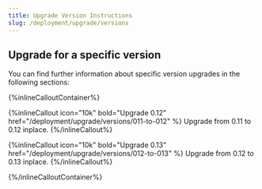 ```yaml
---
title: Upgrade Version Instructions
slug: /deployment/upgrade/versions
---
```


## Upgrade for a specific version

You can find further information about specific version upgrades in the following sections:

{%inlineCalloutContainer%}

{%inlineCallout
    icon="10k"
    bold="Upgrade 0.12"
    href="/deployment/upgrade/versions/011-to-012" %}
Upgrade from 0.11 to 0.12 inplace.
{%/inlineCallout%}

{%inlineCallout
    icon="10k"
    bold="Upgrade 0.13"
    href="/deployment/upgrade/versions/012-to-013" %}
Upgrade from 0.12 to 0.13 inplace.
{%/inlineCallout%}

{%/inlineCalloutContainer%}
